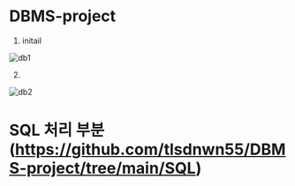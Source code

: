 # DBMS-project


1. initail

![db1](https://user-images.githubusercontent.com/48666403/163544997-039fc3b8-6379-4db9-8005-226d7b663099.png)



2.

![db2](https://user-images.githubusercontent.com/48666403/163545012-2bf20407-0417-4e35-be02-cbe702e8a027.png)



# SQL 처리 부분 (https://github.com/tlsdnwn55/DBMS-project/tree/main/SQL)
